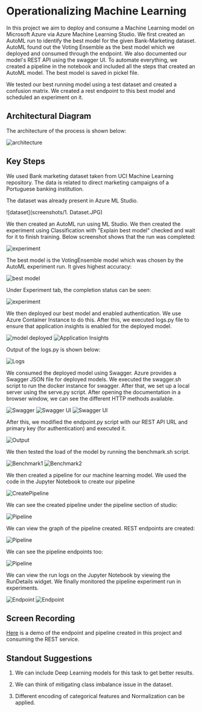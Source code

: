 # Operationalizing Machine Learning

In this project we aim to deploy and consume a Machine Learning model on Microsoft Azure via Azure Machine Learning Studio. We first created an AutoML run to identify the best model for the given Bank-Marketing dataset. AutoML found out the Voting Ensemble as the best model which we deployed and consumed through the endpoint. We also documented our model's REST API using the swagger UI. To automate everything, we created a pipeline in the notebook and included all the steps that created an AutoML model. The best model is saved in pickel file. 

We tested our best running model using a test dataset and created a confusion matrix. We created a rest endpoint to this best model and scheduled an experiment on it.

## Architectural Diagram
The architecture of the process is shown below:

![architecture](screenshots/Architecture.png)

## Key Steps

We used Bank marketing dataset taken from UCI Machine Learning repository. The data is related to direct marketing campaigns of a Portuguese banking institution.

The dataset was already present in Azure ML Studio.

![dataset](screenshots/1. Dataset.JPG)

We then created an AutoML run using ML Studio. We then created the experiment using Classification with "Explain best model" checked and wait for it to finish training. Below screenshot shows that the run was completed:

![experiment](screenshots/2.Run.JPG)

The best model is the VotingEnsemble model which was chosen by the AutoML experiment run. It gives highest accuracy:

![best model](screenshots/3.Best_Model.JPG)

Under Experiment tab, the completion status can be seen:

![experiment](screenshots/4.Exp_Completed.JPG)

We then deployed our best model and enabled authentication. We use Azure Container Instance to do this. After this, we executed logs.py file to ensure that application insights is enabled for the deployed model.

![model deployed](screenshots/5.Deploy_Model.JPG)
![Application Insights](screenshots/6.Application_Insights_Enabled.JPG)

Output of the logs.py is shown below:

![Logs](screenshots/7.Logs_Output.JPG)

We consumed the deployed model using Swagger. Azure provides a Swagger JSON file for deployed models. We executed the swagger.sh script to run the docker instance for swagger. After that, we set up a local server using the serve.py script. After opening the documentation in a browser window, we can see the different HTTP methods available.

![Swagger](screenshots/8.Swagger.JPG)
![Swagger UI](screenshots/9.swagger_UI.JPG)
![Swagger UI](screenshots/10.Swagger_UI_2.JPG)


After this, we modified the endpoint.py script with our REST API URL and primary key (for authentication) and executed it. 

![Output](screenshots/11.endpoint_result.JPG)

We then tested the load of the model by running the benchmark.sh script.

![Benchmark1](screenshots/12.benchmark1.JPG)
![Benchmark2](screenshots/13.benchmark2.JPG)

We then created a pipeline for our machine learning model. We used the code in the Jupyter Notebook to create our pipeline

![CreatePipeline](screenshots/14.running_pipeline.JPG)

We can see the created pipeline under the pipeline section of studio:

![Pipeline](screenshots/16.pipeline_created.JPG)

We can view the graph of the pipeline created. REST endpoints are created:

![Pipeline](screenshots/21.bank_train.JPG)

We can see the pipeline endpoints too:

![Pipeline](screenshots/20.pipe_endpoints.JPG)

We can view the run logs on the Jupyter Notebook by viewing the RunDetails widget. We finally monitored the pipeline experiment run in experiments.

![Endpoint](screenshots/18.experiments_notebook.JPG)
![Endpoint](screenshots/17.pipeline_bank.JPG)

## Screen Recording

[Here](https://youtu.be/6Am38TsPi5A) is a demo of the endpoint and pipeline created in this project and consuming the REST service.

## Standout Suggestions

1. We can include Deep Learning models for this task to get better results. 

2. We can think of mitigating class imbalance issue in the dataset.

3. Different encoding of categorical features and Normalization can be applied.